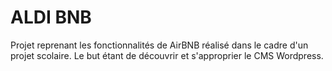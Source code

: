 # ALDI BNB

Projet reprenant les fonctionnalités de AirBNB réalisé dans le cadre d'un projet scolaire. Le but étant de découvrir et s'approprier le CMS Wordpress.
